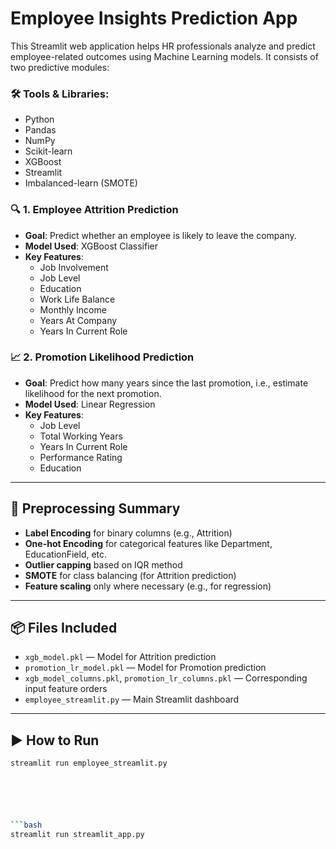 # Employee Insights Prediction App

This Streamlit web application helps HR professionals analyze and predict employee-related outcomes using Machine Learning models. It consists of two predictive modules:
### 🛠️ Tools & Libraries:
  - Python 
  - Pandas
  - NumPy
  - Scikit-learn
  - XGBoost
  - Streamlit
  - Imbalanced-learn (SMOTE)

### 🔍 1. Employee Attrition Prediction
- **Goal**: Predict whether an employee is likely to leave the company.
- **Model Used**: XGBoost Classifier
- **Key Features**: 
  - Job Involvement
  - Job Level
  - Education
  - Work Life Balance
  - Monthly Income
  - Years At Company
  - Years In Current Role

### 📈 2. Promotion Likelihood Prediction
- **Goal**: Predict how many years since the last promotion, i.e., estimate likelihood for the next promotion.
- **Model Used**: Linear Regression
- **Key Features**:
  - Job Level
  - Total Working Years
  - Years In Current Role
  - Performance Rating
  - Education

---

## 🧪 Preprocessing Summary

- **Label Encoding** for binary columns (e.g., Attrition)
- **One-hot Encoding** for categorical features like Department, EducationField, etc.
- **Outlier capping** based on IQR method
- **SMOTE** for class balancing (for Attrition prediction)
- **Feature scaling** only where necessary (e.g., for regression)
  
---

## 📦 Files Included

- `xgb_model.pkl` — Model for Attrition prediction
- `promotion_lr_model.pkl` — Model for Promotion prediction
- `xgb_model_columns.pkl`, `promotion_lr_columns.pkl` — Corresponding input feature orders
- `employee_streamlit.py` — Main Streamlit dashboard


---

## ▶️ How to Run


```bash
streamlit run employee_streamlit.py






```bash
streamlit run streamlit_app.py
